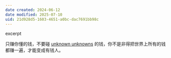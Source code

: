 ```yaml
---
date created: 2024-06-12
date modified: 2025-07-10
uid: 21d928d5-1603-4651-a0bc-dac7691bb98c
---
```


excerpt

<!-- more -->

只赚你懂的钱，不要碰 [unknown unknowns](unknown%20unknowns.md) 的钱，你不是非得把世界上所有的钱都赚一遍，才能变成有钱人。
